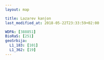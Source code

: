 ```yaml
---
layout: map

title: Lazarev kanjon
last_modified_at: 2018-05-22T23:33:59+02:00

WDPA: [388851]
BioRaS: [251]
geoSrbija:
  L1_183: [101]
  L1_362: [19]
---
```

